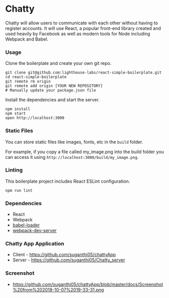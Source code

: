 Chatty 
=======

Chatty will allow users to communicate with each other without having to register accounts. It will use React, a popular front-end library created and used heavily by Facebook as well as modern tools for Node including Webpack and Babel.

### Usage

Clone the boilerplate and create your own git repo.

```
git clone git@github.com:lighthouse-labs/react-simple-boilerplate.git
cd react-simple-boilerplate
git remote rm origin
git remote add origin [YOUR NEW REPOSITORY]
# Manually update your package.json file
```

Install the dependencies and start the server.

```
npm install
npm start
open http://localhost:3000
```

### Static Files

You can store static files like images, fonts, etc in the `build` folder.

For example, if you copy a file called my_image.png into the build folder you can access it using `http://localhost:3000/build/my_image.png`.

### Linting

This boilerplate project includes React ESLint configuration.

```
npm run lint
```

### Dependencies

* React
* Webpack
* [babel-loader](https://github.com/babel/babel-loader)
* [webpack-dev-server](https://github.com/webpack/webpack-dev-server)

### Chatty App Application
 * Client - https://github.com/suganthi05/chattyApp
 * Server - https://github.com/suganthi05/Chatty_server
 
### Screenshot
* https://github.com/suganthi05/chattyApp/blob/master/docs/Screenshot%20from%202018-10-07%2019-33-31.png

 
